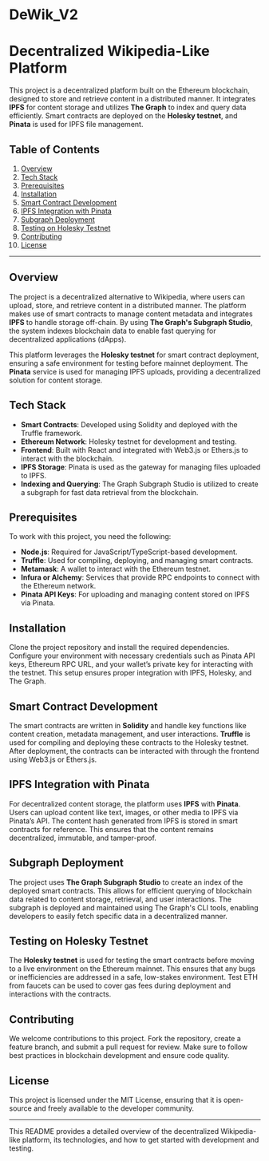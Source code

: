 # DeWik_V2


# Decentralized Wikipedia-Like Platform 

This project is a decentralized platform built on the Ethereum blockchain, designed to store and retrieve content in a distributed manner. It integrates **IPFS** for content storage and utilizes **The Graph** to index and query data efficiently. Smart contracts are deployed on the **Holesky testnet**, and **Pinata** is used for IPFS file management.

## Table of Contents
1. [Overview](#overview)
2. [Tech Stack](#tech-stack)
3. [Prerequisites](#prerequisites)
4. [Installation](#installation)
5. [Smart Contract Development](#smart-contract-development)
6. [IPFS Integration with Pinata](#ipfs-integration-with-pinata)
7. [Subgraph Deployment](#subgraph-deployment)
8. [Testing on Holesky Testnet](#testing-on-holesky-testnet)
9. [Contributing](#contributing)
10. [License](#license)

---

## Overview

The project is a decentralized alternative to Wikipedia, where users can upload, store, and retrieve content in a distributed manner. The platform makes use of smart contracts to manage content metadata and integrates **IPFS** to handle storage off-chain. By using **The Graph's Subgraph Studio**, the system indexes blockchain data to enable fast querying for decentralized applications (dApps).

This platform leverages the **Holesky testnet** for smart contract deployment, ensuring a safe environment for testing before mainnet deployment. The **Pinata** service is used for managing IPFS uploads, providing a decentralized solution for content storage.

## Tech Stack

- **Smart Contracts**: Developed using Solidity and deployed with the Truffle framework.
- **Ethereum Network**: Holesky testnet for development and testing.
- **Frontend**: Built with React and integrated with Web3.js or Ethers.js to interact with the blockchain.
- **IPFS Storage**: Pinata is used as the gateway for managing files uploaded to IPFS.
- **Indexing and Querying**: The Graph Subgraph Studio is utilized to create a subgraph for fast data retrieval from the blockchain.

## Prerequisites

To work with this project, you need the following:

- **Node.js**: Required for JavaScript/TypeScript-based development.
- **Truffle**: Used for compiling, deploying, and managing smart contracts.
- **Metamask**: A wallet to interact with the Ethereum testnet.
- **Infura or Alchemy**: Services that provide RPC endpoints to connect with the Ethereum network.
- **Pinata API Keys**: For uploading and managing content stored on IPFS via Pinata.

## Installation

Clone the project repository and install the required dependencies. Configure your environment with necessary credentials such as Pinata API keys, Ethereum RPC URL, and your wallet’s private key for interacting with the testnet. This setup ensures proper integration with IPFS, Holesky, and The Graph.

## Smart Contract Development

The smart contracts are written in **Solidity** and handle key functions like content creation, metadata management, and user interactions. **Truffle** is used for compiling and deploying these contracts to the Holesky testnet. After deployment, the contracts can be interacted with through the frontend using Web3.js or Ethers.js.

## IPFS Integration with Pinata

For decentralized content storage, the platform uses **IPFS** with **Pinata**. Users can upload content like text, images, or other media to IPFS via Pinata’s API. The content hash generated from IPFS is stored in smart contracts for reference. This ensures that the content remains decentralized, immutable, and tamper-proof.

## Subgraph Deployment

The project uses **The Graph Subgraph Studio** to create an index of the deployed smart contracts. This allows for efficient querying of blockchain data related to content storage, retrieval, and user interactions. The subgraph is deployed and maintained using The Graph's CLI tools, enabling developers to easily fetch specific data in a decentralized manner.

## Testing on Holesky Testnet

The **Holesky testnet** is used for testing the smart contracts before moving to a live environment on the Ethereum mainnet. This ensures that any bugs or inefficiencies are addressed in a safe, low-stakes environment. Test ETH from faucets can be used to cover gas fees during deployment and interactions with the contracts.

## Contributing

We welcome contributions to this project. Fork the repository, create a feature branch, and submit a pull request for review. Make sure to follow best practices in blockchain development and ensure code quality.

## License

This project is licensed under the MIT License, ensuring that it is open-source and freely available to the developer community.

---

This README provides a detailed overview of the decentralized Wikipedia-like platform, its technologies, and how to get started with development and testing.
